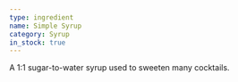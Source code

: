 ```yaml
---
type: ingredient
name: Simple Syrup
category: Syrup
in_stock: true
---
```


A 1:1 sugar-to-water syrup used to sweeten many cocktails.

